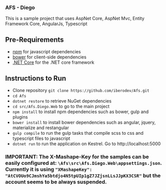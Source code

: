 ### AFS - Diego

This is a sample project that uses AspNet Core, AspNet Mvc, Entity Framework Core, AngularJs, Typescript

## Pre-Requirements
* [npm](https://nodejs.org/en/) for javascript dependencies
* [bower](https://bower.io/) for client-side dependencies
* [.NET Core](https://www.microsoft.com/net/core#windows) for the .NET core framework

## Instructions to Run

* Clone repository ```git clone https://github.com/iberodev/Afs.git ```
* ```cd Afs```
* ```dotnet restore``` to retrieve NuGet dependencies 
* ```cd src/Afs.Diego.Web``` to go to the main project
* ```npm install``` to install npm dependencies such as bower, gulp and plugins
* ```bower install``` to install bower dependencies such as angular, jquery, materialize and restangular
* ```gulp compile``` to run the gulp tasks that compile scss to css and typescript files to javascript
* ```dotnet run``` to run the application on Kestrel. Go to http://localhost:5000

### IMPORTANT: The X-Mashape-Key for the samples can be easily configured at: ```\Afs\src\Afs.Diego.Web\appsettings.json```. Currently it is using ```"XMashapeKey": "AtCVOUo9CJmshYa5btdjo4N5tpUIp1gZ7JZjsnLLsJJpKX3CSR"``` but the account seems to be always suspended.

